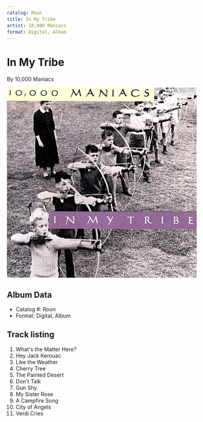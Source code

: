```yaml
---
catalog: Roon
title: In My Tribe
artist: 10,000 Maniacs
format: Digital, Album
---
```


# In My Tribe

By 10,000 Maniacs

![](../../assets/albumcovers/10_000_Maniacs-In_My_Tribe.png)

## Album Data

- Catalog #: Roon
- Format: Digital, Album


## Track listing


1. What's the Matter Here?
2. Hey Jack Kerouac
3. Like the Weather
4. Cherry Tree
5. The Painted Desert
6. Don't Talk
7. Gun Shy
8. My Sister Rose
9. A Campfire Song
10. City of Angels
11. Verdi Cries

